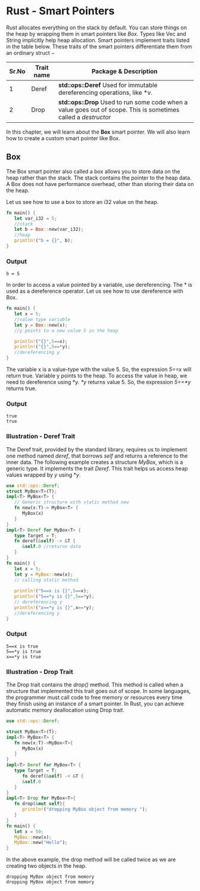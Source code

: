 # Rust - Smart Pointers

Rust allocates everything on the stack by default. You can store things on the heap by wrapping them in smart pointers like *Box*. Types like Vec and String implicitly help heap allocation. Smart pointers implement traits listed in the table below. These traits of the smart pointers differentiate them from an ordinary struct −

| Sr.No | Trait name | Package & Description                                        |
| ----- | ---------- | ------------------------------------------------------------ |
| 1     | Deref      | **std::ops::Deref** Used for immutable dereferencing operations, like *v. |
| 2     | Drop       | **std::ops::Drop** Used to run some code when a value goes out of scope. This is sometimes called a *destructor* |

In this chapter, we will learn about the **Box** smart pointer. We will also learn how to create a custom smart pointer like Box.

## Box

The Box smart pointer also called a box allows you to store data on the heap rather than the stack. The stack contains the pointer to the heap data. A Box does not have performance overhead, other than storing their data on the heap.

Let us see how to use a box to store an i32 value on the heap.

```rust
fn main() {
   let var_i32 = 5; 
   //stack
   let b = Box::new(var_i32); 
   //heap
   println!("b = {}", b);
}
```

### Output

```
b = 5
```

In order to access a value pointed by a variable, use dereferencing. The * is used as a dereference operator. Let us see how to use dereference with Box.

```rust
fn main() {
   let x = 5; 
   //value type variable
   let y = Box::new(x); 
   //y points to a new value 5 in the heap

   println!("{}",5==x);
   println!("{}",5==*y); 
   //dereferencing y
}
```

The variable x is a value-type with the value 5. So, the expression *5==x* will return true. Variable y points to the heap. To access the value in heap, we need to dereference using **y. \*y* returns value 5. So, the expression *5==\*y* returns true.

### Output

```
true
true
```

### Illustration - Deref Trait

The Deref trait, provided by the standard library, requires us to implement one method named *deref*, that borrows *self* and returns a reference to the inner data. The following example creates a structure *MyBox*, which is a generic type. It implements the trait *Deref*. This trait helps us access heap values wrapped by *y* using **y*.

```rust
use std::ops::Deref;
struct MyBox<T>(T);
impl<T> MyBox<T> { 
   // Generic structure with static method new
   fn new(x:T)-> MyBox<T> {
      MyBox(x)
   }
}
impl<T> Deref for MyBox<T> {
   type Target = T;
   fn deref(&self) -> &T {
      &self.0 //returns data
   }
}
fn main() {
   let x = 5;
   let y = MyBox::new(x); 
   // calling static method
   
   println!("5==x is {}",5==x);
   println!("5==*y is {}",5==*y); 
   // dereferencing y
   println!("x==*y is {}",x==*y);
   //dereferencing y
}
```

### Output

```
5==x is true
5==*y is true
x==*y is true
```

### Illustration - Drop Trait

The Drop trait contains the *drop()* method. This method is called when a structure that implemented this trait goes out of scope. In some languages, the programmer must call code to free memory or resources every time they finish using an instance of a smart pointer. In Rust, you can achieve automatic memory deallocation using Drop trait.

```rust
use std::ops::Deref;

struct MyBox<T>(T);
impl<T> MyBox<T> {
   fn new(x:T)->MyBox<T>{
      MyBox(x)
   }
}
impl<T> Deref for MyBox<T> {
   type Target = T;
      fn deref(&self) -< &T {
      &self.0
   }
}
impl<T> Drop for MyBox<T>{
   fn drop(&mut self){
      println!("dropping MyBox object from memory ");
   }
}
fn main() {
   let x = 50;
   MyBox::new(x);
   MyBox::new("Hello");
}
```

In the above example, the drop method will be called twice as we are creating two objects in the heap.

```
dropping MyBox object from memory
dropping MyBox object from memory
```